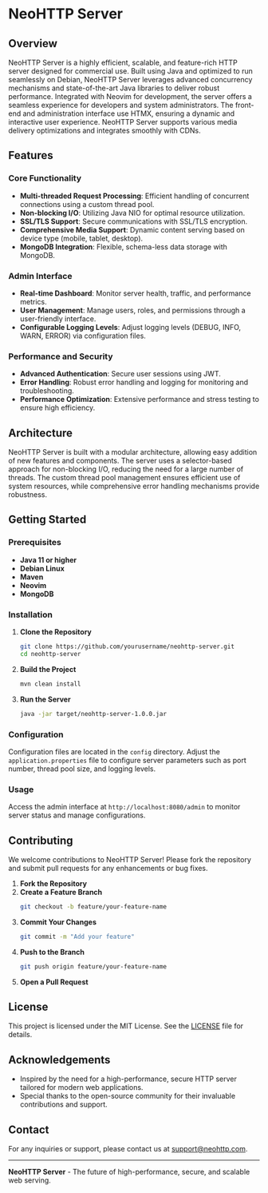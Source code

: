 # NeoHTTP Server

## Overview
NeoHTTP Server is a highly efficient, scalable, and feature-rich HTTP server designed for commercial use. Built using Java and optimized to run seamlessly on Debian, NeoHTTP Server leverages advanced concurrency mechanisms and state-of-the-art Java libraries to deliver robust performance. Integrated with Neovim for development, the server offers a seamless experience for developers and system administrators. The front-end and administration interface use HTMX, ensuring a dynamic and interactive user experience. NeoHTTP Server supports various media delivery optimizations and integrates smoothly with CDNs.

## Features

### Core Functionality
- **Multi-threaded Request Processing**: Efficient handling of concurrent connections using a custom thread pool.
- **Non-blocking I/O**: Utilizing Java NIO for optimal resource utilization.
- **SSL/TLS Support**: Secure communications with SSL/TLS encryption.
- **Comprehensive Media Support**: Dynamic content serving based on device type (mobile, tablet, desktop).
- **MongoDB Integration**: Flexible, schema-less data storage with MongoDB.

### Admin Interface
- **Real-time Dashboard**: Monitor server health, traffic, and performance metrics.
- **User Management**: Manage users, roles, and permissions through a user-friendly interface.
- **Configurable Logging Levels**: Adjust logging levels (DEBUG, INFO, WARN, ERROR) via configuration files.

### Performance and Security
- **Advanced Authentication**: Secure user sessions using JWT.
- **Error Handling**: Robust error handling and logging for monitoring and troubleshooting.
- **Performance Optimization**: Extensive performance and stress testing to ensure high efficiency.

## Architecture
NeoHTTP Server is built with a modular architecture, allowing easy addition of new features and components. The server uses a selector-based approach for non-blocking I/O, reducing the need for a large number of threads. The custom thread pool management ensures efficient use of system resources, while comprehensive error handling mechanisms provide robustness.

## Getting Started

### Prerequisites
- **Java 11 or higher**
- **Debian Linux**
- **Maven**
- **Neovim**
- **MongoDB**

### Installation

1. **Clone the Repository**
    ```bash
    git clone https://github.com/yourusername/neohttp-server.git
    cd neohttp-server
    ```

2. **Build the Project**
    ```bash
    mvn clean install
    ```

3. **Run the Server**
    ```bash
    java -jar target/neohttp-server-1.0.0.jar
    ```

### Configuration
Configuration files are located in the `config` directory. Adjust the `application.properties` file to configure server parameters such as port number, thread pool size, and logging levels.

### Usage
Access the admin interface at `http://localhost:8080/admin` to monitor server status and manage configurations.

## Contributing
We welcome contributions to NeoHTTP Server! Please fork the repository and submit pull requests for any enhancements or bug fixes.

1. **Fork the Repository**
2. **Create a Feature Branch**
    ```bash
    git checkout -b feature/your-feature-name
    ```
3. **Commit Your Changes**
    ```bash
    git commit -m "Add your feature"
    ```
4. **Push to the Branch**
    ```bash
    git push origin feature/your-feature-name
    ```
5. **Open a Pull Request**

## License
This project is licensed under the MIT License. See the [LICENSE](LICENSE) file for details.

## Acknowledgements
- Inspired by the need for a high-performance, secure HTTP server tailored for modern web applications.
- Special thanks to the open-source community for their invaluable contributions and support.

## Contact
For any inquiries or support, please contact us at [support@neohttp.com](mailto:support@neohttp.com).

---

**NeoHTTP Server** - The future of high-performance, secure, and scalable web serving.